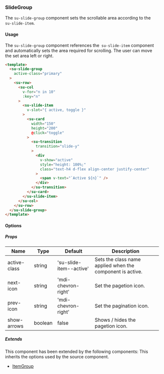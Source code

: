 ### SlideGroup

The `su-slide-group` component sets the scrollable area according to the` su-slide-item`.

<su-divider class = "mb-8" />

#### Usage

The `su-slide-group` component references the` su-slide-item` component and automatically sets the area required for scrolling. The user can move the set area left or right.

```html
<template>
  <su-slide-group
    active-class="primary"
  >
    <su-row>
      <su-col
        v-for="n in 10"
        :key="n"
      >
        <su-slide-item
          v-slot="{ active, toggle }"
        >
          <su-card
            width="150"
            height="200"
            @click="toggle"
          >
            <su-transition
              transition="slide-y"
            >
              <div
                v-show="active"
                style="height: 100%;"
                class="text-h4 d-flex align-center justify-center"
              >
                <span v-text="`Active ${n}`" />
              </div>
            </su-transition>
          </su-card>
        </su-slide-item>
      </su-col>
    </su-row>
  </su-slide-group>
</template>
```

#### Options

<sample class="mb-4" />

##### Props

| Name | Type | Default | Description |
| ---- | ---- | ------- | ----------- |
| active-class | string |'su-slide-item--active' | Sets the class name applied when the component is active. |
| next-icon | string |'mdi-chevron-right' | Set the pagetion icon. |
| prev-icon | string |'mdi-chevron-right' | Set the pagination icon. |
| show-arrows | boolean | false | Shows / hides the pagetion icon. |

##### Extends

This component has been extended by the following components: This inherits the options used by the source component.

- [ItemGroup](../components/SuItemGroup)